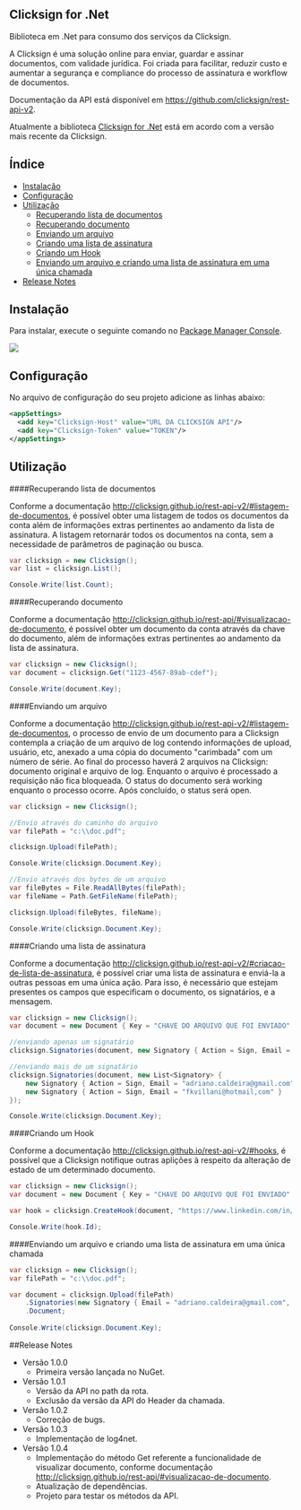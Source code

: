 ## Clicksign for .Net

Biblioteca em .Net para consumo dos serviços da Clicksign.

A Clicksign é uma solução online para enviar, guardar e assinar documentos, com validade jurídica. Foi criada para facilitar, reduzir custo e aumentar a segurança e compliance do processo de assinatura e workflow de documentos.

Documentação da API está disponível em <a href="https://github.com/clicksign/rest-api-v2" target="_blank">https://github.com/clicksign/rest-api-v2</a>.

Atualmente a biblioteca <a href="https://github.com/adrianocaldeira/clicksign-for-dotnet">Clicksign for .Net</a> está em acordo com a versão mais recente da Clicksign.

## Índice

- [Instalação](#instacao)
- [Configuração](#configuracao)
- [Utilização](#utilizacao)
	- [Recuperando lista de documentos](#utilizacao-lista-documento)
	- [Recuperando documento](#utilizacao-recupera-documento)
	- [Enviando um arquivo](#utilizacao-enviando-arquivo)
	- [Criando uma lista de assinatura](#utilizacao-criando-lista)
	- [Criando um Hook](#utilizacao-criando-hook)
	- [Enviando um arquivo e criando uma lista de assinatura em uma única chamada](#utilizacao-enviando-arquivo-lista-unica-chamada)
- [Release Notes](#release-notes)

## <a name="instacao"></a>Instalação

Para instalar, execute o seguinte comando no <a href="http://docs.nuget.org/docs/start-here/using-the-package-manager-console#Installing_a_Package" target="_blank">Package Manager Console</a>.

<img src="https://raw.githubusercontent.com/adrianocaldeira/clicksign-for-dotnet/master/nuget.png"/>

## <a name="configuracao"></a>Configuração

No arquivo de configuração do seu projeto adicione as linhas abaixo:

```xml
<appSettings>
  <add key="Clicksign-Host" value="URL DA CLICKSIGN API"/>
  <add key="Clicksign-Token" value="TOKEN"/>
</appSettings>
```

## <a name="utilizacao"></a>Utilização

####<a name="utilizacao-lista-documento"></a>Recuperando lista de documentos

Conforme a documentação http://clicksign.github.io/rest-api-v2/#listagem-de-documentos, é possível obter uma listagem de todos os documentos da conta além de informações extras pertinentes ao andamento da lista de assinatura. A listagem retornarár todos os documentos na conta, sem a necessidade de parâmetros de paginação ou busca.

```csharp
var clicksign = new Clicksign();
var list = clicksign.List();

Console.Write(list.Count);
```

####<a name="utilizacao-recupera-documento"></a>Recuperando documento

Conforme a documentação http://clicksign.github.io/rest-api/#visualizacao-de-documento, é possível obter um documento da conta através da chave do documento, além de informações extras pertinentes ao andamento da lista de assinatura. 

```csharp
var clicksign = new Clicksign();
var document = clicksign.Get("1123-4567-89ab-cdef");

Console.Write(document.Key);
```

####<a name="utilizacao-enviando-arquivo"></a>Enviando um arquivo

Conforme a documentação http://clicksign.github.io/rest-api-v2/#listagem-de-documentos, o processo de envio de um documento para a Clicksign contempla a criação de um arquivo de log contendo informações de upload, usuário, etc, anexado a uma cópia do documento "carimbada" com um número de série. Ao final do processo haverá 2 arquivos na Clicksign: documento original e arquivo de log. Enquanto o arquivo é processado a requisição não fica bloqueada. O status do documento será working enquanto o processo ocorre. Após concluído, o status será open.

```csharp
var clicksign = new Clicksign();

//Envio através do caminho do arquivo
var filePath = "c:\\doc.pdf";

clicksign.Upload(filePath);

Console.Write(clicksign.Document.Key);

//Envio através dos bytes de um arquivo
var fileBytes = File.ReadAllBytes(filePath);
var fileName = Path.GetFileName(filePath);

clicksign.Upload(fileBytes, fileName);

Console.Write(clicksign.Document.Key);
```

####<a name="utilizacao-criando-lista"></a>Criando uma lista de assinatura

Conforme a documentação http://clicksign.github.io/rest-api-v2/#criacao-de-lista-de-assinatura, é possível criar uma lista de assinatura e enviá-la a outras pessoas em uma única ação. Para isso, é necessário que estejam presentes os campos que especificam o documento, os signatários, e a mensagem.

```csharp
var clicksign = new Clicksign();
var document = new Document { Key = "CHAVE DO ARQUIVO QUE FOI ENVIADO" };

//enviando apenas um signatário
clicksign.Signatories(document, new Signatory { Action = Sign, Email = "adriano.caldeira@gmail.com" });

//enviando mais de um signatário
clicksign.Signatories(document, new List<Signatory> {
	new Signatory { Action = Sign, Email = "adriano.caldeira@gmail.com" },
	new Signatory { Action = Sign, Email = "fkvillani@hotmail,com" }
});

Console.Write(clicksign.Document.Key);
```

####<a name="utilizacao-criando-hook"></a>Criando um Hook

Conforme a documentação http://clicksign.github.io/rest-api-v2/#hooks, é possível que a Clicksign notifique outras aplições à respeito da alteração de estado de um determinado documento.

```csharp
var clicksign = new Clicksign();
var document = new Document { Key = "CHAVE DO ARQUIVO QUE FOI ENVIADO" };

var hook = clicksign.CreateHook(document, "https://www.linkedin.com/in/adrianocaldeira"});

Console.Write(hook.Id);
```

####<a name="utilizacao-enviando-arquivo-lista-unica-chamada"></a>Enviando um arquivo e criando uma lista de assinatura em uma única chamada

```csharp
var clicksign = new Clicksign();
var filePath = "c:\\doc.pdf";

var document = clicksign.Upload(filePath)
	.Signatories(new Signatory { Email = "adriano.caldeira@gmail.com", Action = SignatoryAction.Sign })
	.Document;
	
Console.Write(clicksign.Document.Key);	
```

##<a name="release-notes"></a>Release Notes

- Versão 1.0.0
	- Primeira versão lançada no NuGet.
- Versão 1.0.1
	- Versão da API no path da rota.
	- Exclusão da versão da API do Header da chamada.
- Versão 1.0.2
	- Correção de bugs.
- Versão 1.0.3
	- Implementação de log4net.
- Versão 1.0.4
	- Implementação do método Get referente a funcionalidade de visualizar documento, conforme documentação http://clicksign.github.io/rest-api/#visualizacao-de-documento.
	- Atualização de dependências.
	- Projeto para testar os métodos da API.


